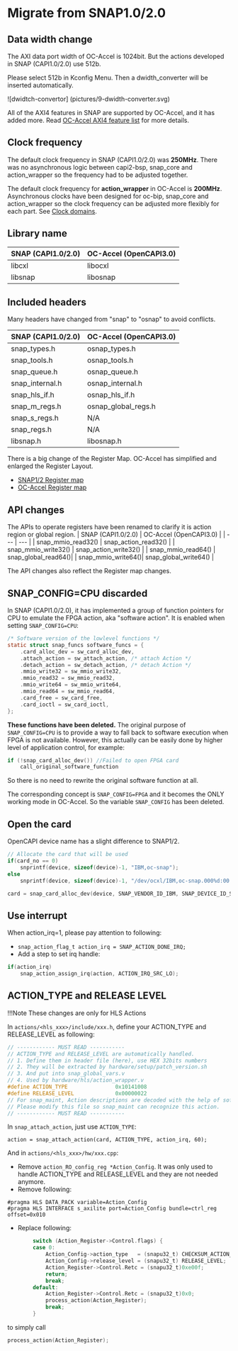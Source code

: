 # Migrate from SNAP1.0/2.0

## Data width change
The AXI data port width of OC-Accel is 1024bit. But the actions developed in SNAP (CAPI1.0/2.0) use 512b. 

Please select 512b in Kconfig Menu. Then a dwidth_converter will be inserted automatically.

![dwidtch-convertor] (pictures/9-dwidth-converter.svg)

All of the AXI4 features in SNAP are supported by OC-Accel, and it has added more. Read [OC-Accel AXI4 feature list] for more details. 

[OC-Accel AXI4 feature list]: ../../deep-dive/hardware-logic/

## Clock frequency

The default clock frequency in SNAP (CAPI1.0/2.0) was **250MHz**. There was no asynchronous logic between capi2-bsp, snap_core and action_wrapper so the frequency had to be adjusted together. 

The default clock frequency for **action_wrapper** in OC-Accel is **200MHz**. Asynchronous clocks have been designed for oc-bip, snap_core and action_wrapper so the clock frequency can be adjusted more flexibly for each part. See [Clock domains]. 

[Clock Domains]: ../../deep-dive/hardware-logic/#diagram-and-clock-domain


## Library name

| SNAP (CAPI1.0/2.0) | OC-Accel (OpenCAPI3.0)|
| ----    | ---- |
| libcxl  | libocxl | 
| libsnap | libosnap |


## Included headers 

Many headers have changed from "snap" to "osnap" to avoid conflicts.

| SNAP (CAPI1.0/2.0) | OC-Accel (OpenCAPI3.0) |
| --- | --- |
| snap_types.h | osnap_types.h | 
| snap_tools.h | osnap_tools.h |
| snap_queue.h | osnap_queue.h | 
| snap_internal.h | osnap_internal.h| 
| snap_hls_if.h | osnap_hls_if.h |
| snap_m_regs.h | osnap_global_regs.h| 
| snap_s_regs.h | N/A |
| snap_regs.h | N/A |
| libsnap.h | libosnap.h | 


There is a big change of the Register Map. OC-Accel has simplified and enlarged the Register Layout. 

* [SNAP1/2 Register map] 
* [OC-Accel Register map]

[SNAP1/2 Register map]: https://github.com/open-power/snap/blob/master/hardware/doc/SNAP-Registers.md

[OC-Accel Register map]: ../../deep-dive/registers/

## API changes

The APIs to operate registers have been renamed to clarify it is action region or global region.
| SNAP (CAPI1.0/2.0) | OC-Accel (OpenCAPI3.0) |
| --- | --- |
| snap_mmio_read32() | snap_action_read32() |
| snap_mmio_write32() | snap_action_write32() |
| snap_mmio_read64() | snap_global_read64()|
| snap_mmio_write64()| snap_global_write64() |

The API changes also reflect the Register map changes. 

## SNAP_CONFIG=CPU discarded

In SNAP (CAPI1.0/2.0), it has implemented a group of function pointers for CPU to emulate the FPGA action, aka "software action". It is enabled when setting `SNAP_CONFIG=CPU`: 
``` C
/* Software version of the lowlevel functions */
static struct snap_funcs software_funcs = {
	.card_alloc_dev = sw_card_alloc_dev,
	.attach_action = sw_attach_action, /* attach Action */
	.detach_action = sw_detach_action, /* detach Action */
	.mmio_write32 = sw_mmio_write32,
	.mmio_read32 = sw_mmio_read32,
	.mmio_write64 = sw_mmio_write64,
	.mmio_read64 = sw_mmio_read64,
	.card_free = sw_card_free,
	.card_ioctl = sw_card_ioctl,
};
```
**These functions have been deleted.** The original purpose of `SNAP_CONFIG=CPU` is to provide a way to fall back to software execution when FPGA is not available. However, this actually can be easily done by higher level of application control, for example: 

``` C
if (!snap_card_alloc_dev()) //Failed to open FPGA card
    call_original_software_function
```

So there is no need to rewrite the original software function at all.

The corresponding concept is `SNAP_CONFIG=FPGA` and it becomes the ONLY working mode in OC-Accel. So the variable `SNAP_CONFIG` has been deleted.

## Open the card

OpenCAPI device name has a slight difference to SNAP1/2.
``` C
// Allocate the card that will be used
if(card_no == 0)
    snprintf(device, sizeof(device)-1, "IBM,oc-snap");
else
    snprintf(device, sizeof(device)-1, "/dev/ocxl/IBM,oc-snap.000%d:00:00.1.0", card_no);

card = snap_card_alloc_dev(device, SNAP_VENDOR_ID_IBM, SNAP_DEVICE_ID_SNAP);
```


## Use interrupt
When action_irq=1, please pay attention to following: 

* `snap_action_flag_t action_irq = SNAP_ACTION_DONE_IRQ;`
* Add a step to set irq handle:

``` C 
if(action_irq)
	snap_action_assign_irq(action, ACTION_IRQ_SRC_LO);
```


## ACTION_TYPE and RELEASE LEVEL

!!!Note
    These changes are only for HLS Actions

In `actions/<hls_xxx>/include/xxx.h`, define your ACTION_TYPE and RELEASE_LEVEL as following:

``` C
// ------------ MUST READ -----------
// ACTION_TYPE and RELEASE_LEVEL are automatically handled. 
// 1. Define them in header file (here), use HEX 32bits numbers
// 2. They will be extracted by hardware/setup/patch_version.sh
// 3. And put into snap_global_vars.v
// 4. Used by hardware/hls/action_wrapper.v
#define ACTION_TYPE               0x10141008
#define RELEASE_LEVEL             0x00000022
// For snap_maint, Action descriptions are decoded with the help of software/tools/snap_actions.h
// Please modify this file so snap_maint can recognize this action.
// ------------ MUST READ -----------
```

In `snap_attach_action`, just use `ACTION_TYPE`: 

```
action = snap_attach_action(card, ACTION_TYPE, action_irq, 60);
```


And in `actions/<hls_xxx>/hw/xxx.cpp`:

* Remove `action_RO_config_reg *Action_Config`. It was only used to handle ACTION_TYPE and RELEASE_LEVEL and they are not needed anymore.
* Remove following:

```
#pragma HLS DATA_PACK variable=Action_Config
#pragma HLS INTERFACE s_axilite port=Action_Config bundle=ctrl_reg      offset=0x010
```

* Replace following: 
``` C
        switch (Action_Register->Control.flags) {
        case 0:
        	Action_Config->action_type   = (snapu32_t) CHECKSUM_ACTION_TYPE;
        	Action_Config->release_level = (snapu32_t) RELEASE_LEVEL;
        	Action_Register->Control.Retc = (snapu32_t)0xe00f;
        	return;
        	break;
        default:
        	Action_Register->Control.Retc = (snapu32_t)0x0;
        	process_action(Action_Register);
        	break;
        }

```

to simply call

``` C
process_action(Action_Register);
```


